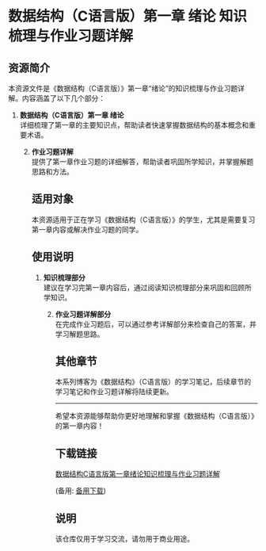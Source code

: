 # 数据结构（C语言版）第一章 绪论 知识梳理与作业习题详解

## 资源简介

本资源文件是《数据结构（C语言版）》第一章“绪论”的知识梳理与作业习题详解。内容涵盖了以下几个部分：

1. **数据结构（C语言版）第一章 绪论**  
   详细梳理了第一章的主要知识点，帮助读者快速掌握数据结构的基本概念和重要术语。

   2. **作业习题详解**  
      提供了第一章作业习题的详细解答，帮助读者巩固所学知识，并掌握解题思路和方法。

      ## 适用对象

      本资源适用于正在学习《数据结构（C语言版）》的学生，尤其是需要复习第一章内容或解决作业习题的同学。

      ## 使用说明

      1. **知识梳理部分**  
         建议在学习完第一章内容后，通过阅读知识梳理部分来巩固和回顾所学知识。

         2. **作业习题详解部分**  
            在完成作业习题后，可以通过参考详解部分来检查自己的答案，并学习解题思路。

            ## 其他章节

            本系列博客为《数据结构》（C语言版）的学习笔记，后续章节的学习笔记和作业习题详解将陆续更新。

            ---

            希望本资源能够帮助你更好地理解和掌握《数据结构（C语言版）》的第一章内容！

            ## 下载链接
            [数据结构C语言版第一章绪论知识梳理与作业习题详解](https://pan.quark.cn/s/42403e0a37f4) 

            (备用: [备用下载](https://pan.baidu.com/s/1sqFRezJAA8F6dndp_FG1gA?pwd=1234))

            ## 说明

            该仓库仅用于学习交流，请勿用于商业用途。
